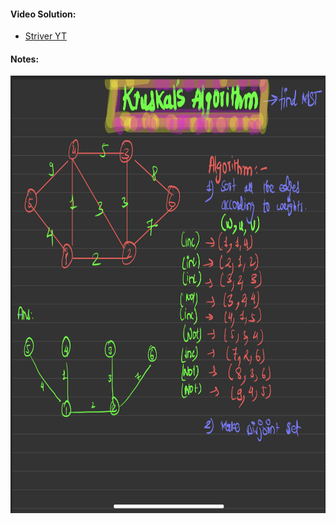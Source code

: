 #### Video Solution:
- [Striver YT](https://www.youtube.com/watch?v=DMnDM_sxVig&list=PLgUwDviBIf0oE3gA41TKO2H5bHpPd7fzn&index=48&ab_channel=takeUforward)

#### Notes:
<img src="Kruskal's Algo.png" alt="" width="700" height="700"> 